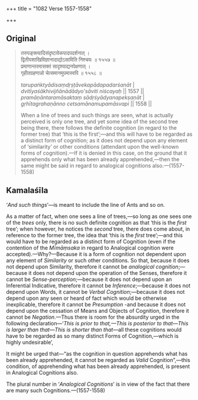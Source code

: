 +++
title = "1082 Verse 1557-1558"

+++
## Original 
>
> तरुपङ्क्त्यादिसंदृष्टावेकपादपदर्शनात् ।  
> द्वितीयशाखिविज्ञानादाद्योऽसाविति निश्चयः ॥ १५५७ ॥  
> प्रमाणान्तरमासक्तं सादृश्याद्यनपेक्षणात् ।  
> गृहीतग्रहणान्नो चेत्समानमुपमास्वपि ॥ १५५८ ॥ 
>
> *tarupaṅktyādisaṃdṛṣṭāvekapādapadarśanāt* \|  
> *dvitīyaśākhivijñānādādyo'sāviti niścayaḥ* \|\| 1557 \|\|  
> *pramāṇāntaramāsaktaṃ sādṛśyādyanapekṣaṇāt* \|  
> *gṛhītagrahaṇānno cetsamānamupamāsvapi* \|\| 1558 \|\| 
>
> When a line of trees and such things are seen, what is actually perceived is only one tree, and yet some idea of the second tree being there, there follows the definite cognition (in regard to the former tree) that ‘this is the first’;—and this will have to be regarded as a distinct form of cognition; as it does not depend upon any element of ‘similarity’ or other conditions (attendant upon the well-known forms of cognition).—If it is denied in this case, on the ground that it apprehends only what has been already apprehended,—then the same might be said in regard to analogical cognitions also.—(1557-1558)



## Kamalaśīla

‘*And such things*’—is meant to include the line of Ants and so on.

As a matter of fact, when one sees a line of trees,—so long as one sees one of the *trees* only, there is no such definite cognition as that ‘this is the *first* tree’; when however, he notices the *second* tree, there does come about, in reference to the former tree, the idea that ‘this is the *first* tree’;—and this would have to be regarded as a distinct form of Cognition (even if the contention of the *Mīmāṃsaka* in regard to Analogical cognition were accepted).—Why?—Because it is a form of cognition not dependent upon any element of *Similarity* or such other conditions. So that, because it does not depend upon Similarity, therefore it cannot be *analogical cognition*;—because it does not depend upon the operation of the Senses, therefore it cannot be *Sense-perception*;—because it does not depend upon an Inferential Indicative, therefore it cannot be *Inference*;—because it does not depend upon Words, it cannot be *Verbal Cognition*;—because it does not depend upon any seen or heard of fact which would be otherwise inexplicable, therefore it cannot be *Presumption* -and because it does not depend upon the cessation of Means and Objects of Cognition, therefore it cannot be *Negation*.—Thus there is room for the absurdity urged in the following declaration—‘*This is prior to that,—This is posterior to that—This is larger than that—This is shorter than that*—all these cognitions would have to be regarded as so many distinct Forms of Cognition,—which is highly undesirable’,

It might be urged that—“as the cognition in question apprehends what has been already apprehended, it cannot be regarded as *Valid* Cognition”,—this condition, of apprehending what has been already apprehended, is present in Analogical Cognitions also.

The plural number in ‘*Analogical Cognitions*’ is in view of the fact that there are many such Cognitions.—(1557-1558)


